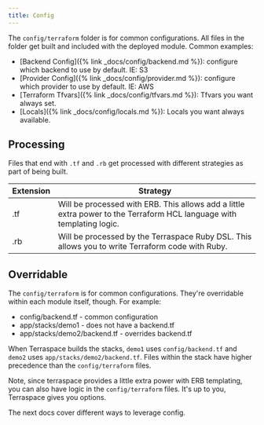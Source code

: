 ```yaml
---
title: Config
---
```


The `config/terraform` folder is for common configurations. All files in the folder get built and included with the deployed module. Common examples:

* [Backend Config]({% link _docs/config/backend.md %}): configure which backend to use by default. IE: S3
* [Provider Config]({% link _docs/config/provider.md %}): configure which provider to use by default. IE: AWS
* [Terraform Tfvars]({% link _docs/config/tfvars.md %}): Tfvars you want always set.
* [Locals]({% link _docs/config/locals.md %}): Locals you want always available.

## Processing

Files that end with `.tf` and `.rb` get processed with different strategies as part of being built.

Extension | Strategy
--- | ---
.tf | Will be processed with ERB. This allows add a little extra power to the Terraform HCL language with templating logic.
.rb | Will be processed by the Terraspace Ruby DSL. This allows you to write Terraform code with Ruby.

## Overridable

The `config/terraform` is for common configurations. They're overridable within each module itself, though. For example:

* config/backend.tf - common configuration
* app/stacks/demo1 - does not have a backend.tf
* app/stacks/demo2/backend.tf - overrides backend.tf

When Terraspace builds the stacks, `demo1` uses `config/backend.tf` and `demo2` uses `app/stacks/demo2/backend.tf`. Files within the stack have higher precedence than the `config/terraform` files.

Note, since terraspace provides a little extra power with ERB templating, you can also have logic in the `config/terraform` files. It's up to you, Terraspace gives you options.

The next docs cover different ways to leverage config.
